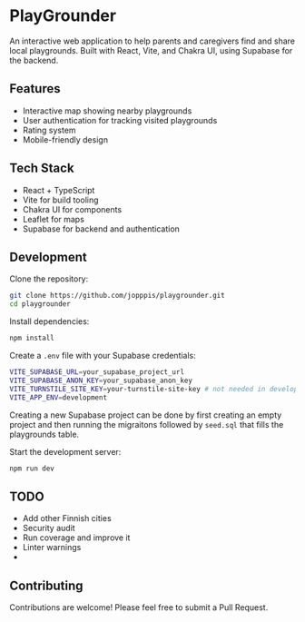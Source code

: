 # PlayGrounder

An interactive web application to help parents and caregivers find and share local playgrounds. Built with React, Vite, and Chakra UI, using Supabase for the backend.

## Features

- Interactive map showing nearby playgrounds
- User authentication for tracking visited playgrounds
- Rating system
- Mobile-friendly design

## Tech Stack

- React + TypeScript
- Vite for build tooling
- Chakra UI for components
- Leaflet for maps
- Supabase for backend and authentication

## Development

Clone the repository:
```bash
git clone https://github.com/jopppis/playgrounder.git
cd playgrounder
```

Install dependencies:
```bash
npm install
```

Create a `.env` file with your Supabase credentials:
```bash
VITE_SUPABASE_URL=your_supabase_project_url
VITE_SUPABASE_ANON_KEY=your_supabase_anon_key
VITE_TURNSTILE_SITE_KEY=your-turnstile-site-key # not needed in development
VITE_APP_ENV=development
```

Creating a new Supabase project can be done by first creating an empty project and then running the migraitons followed by `seed.sql` that fills the playgrounds table.

Start the development server:
```bash
npm run dev
```

## TODO

- Add other Finnish cities
- Security audit
- Run coverage and improve it
- Linter warnings
-

## Contributing

Contributions are welcome! Please feel free to submit a Pull Request.
